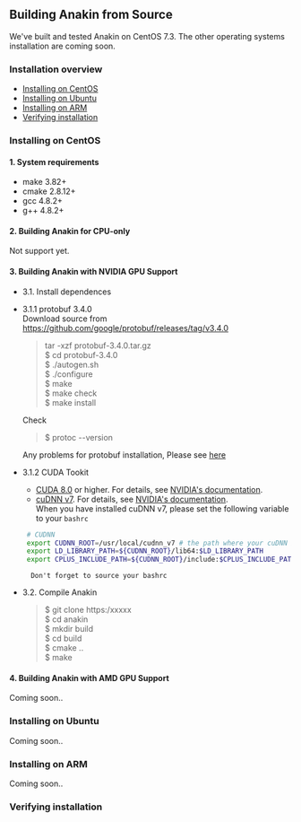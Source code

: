## Building Anakin from Source ##

We've built and tested Anakin on CentOS 7.3. The other operating systems installation are coming soon.

### Installation overview ###

* [Installing on CentOS](#0001)
* [Installing on Ubuntu](#0002)
* [Installing on ARM](#0003)
* [Verifying installation](#0004)


### <span id = '0001'> Installing on CentOS </span> ###

#### 1. System requirements ####

*  make 3.82+
*  cmake 2.8.12+
*  gcc 4.8.2+
*  g++ 4.8.2+

#### 2. Building Anakin for CPU-only ####

Not support yet.

#### 3. Building Anakin with NVIDIA GPU Support ####

- 3.1. Install dependences
 - 3.1.1 protobuf 3.4.0  
    Download source from https://github.com/google/protobuf/releases/tag/v3.4.0
    >tar -xzf protobuf-3.4.0.tar.gz  
    >$ cd protobuf-3.4.0   
    >$ ./autogen.sh  
    >$ ./configure    
    >$ make  
    >$ make check   
    >$ make install  

   Check  
    >$ protoc --version

    Any problems for protobuf installation, Please see [here](https://github.com/google/protobuf/blob/master/src/README.md)

  - 3.1.2 CUDA Tookit
     - [CUDA 8.0](https://developer.nvidia.com/cuda-zone) or higher. For details, see [NVIDIA's documentation](https://docs.nvidia.com/cuda/cuda-installation-guide-linux/).
     - [cuDNN v7](https://developer.nvidia.com/cudnn). For details, see [NVIDIA's documentation](https://docs.nvidia.com/cuda/cuda-installation-guide-linux/).  
  When you have installed cuDNN v7, please set the following variable to your `bashrc` 
     ```bash
      # CUDNN
      export CUDNN_ROOT=/usr/local/cudnn_v7 # the path where your cuDNN installed.
      export LD_LIBRARY_PATH=${CUDNN_ROOT}/lib64:$LD_LIBRARY_PATH
      export CPLUS_INCLUDE_PATH=${CUDNN_ROOT}/include:$CPLUS_INCLUDE_PATH
     ```
          Don't forget to source your bashrc

   


- 3.2. Compile Anakin
  >$ git clone https:/xxxxx  
  >$ cd anakin  
  >$ mkdir build  
  >$ cd build  
  >$ cmake ..  
  >$ make   

#### 4. Building Anakin with AMD GPU Support ####

Coming soon..


### <span id = '0002'> Installing on Ubuntu </span> ###

Coming soon..


### <span id = '0003'> Installing on ARM </span> ###

Coming soon..

### <span id = '0004'> Verifying installation </span> ###



